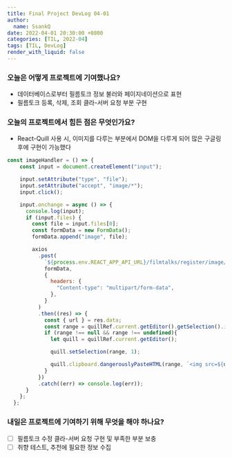 ```yaml
---
title: Final Project DevLog 04-01
author:
  name: SsankQ
date: 2022-04-01 20:30:00 +0800
categories: [TIL, 2022-04]
tags: [TIL, DevLog]
render_with_liquid: false
---
```


### 오늘은 어떻게 프로젝트에 기여했나요?

- 데이터베이스로부터 필름토크 정보 불러와 페이지네이션으로 표현
- 필름토크 등록, 삭제, 조회 클라-서버 요청 부분 구현
 
### 오늘의 프로젝트에서 힘든 점은 무엇인가요?

- React-Quill 사용 시, 이미지를 다루는 부분에서 DOM을 다루게 되어 많은 구글링 후에 구현이 가능했다

```jsx
const imageHandler = () => {
    const input = document.createElement("input");

    input.setAttribute("type", "file");
    input.setAttribute("accept", "image/*");
    input.click();

    input.onchange = async () => {
      console.log(input);
      if (input.files) {
        const file = input.files[0];
        const formData = new FormData();
        formData.append("image", file);

        axios
          .post(
            `${process.env.REACT_APP_API_URL}/filmtalks/register/image/${userInfo.id}`,
            formData,
            {
              headers: {
                "Content-type": "multipart/form-data",
              },
            }
          )
          .then((res) => {
            const { url } = res.data;
            const range = quillRef.current.getEditor().getSelection().index;
            if (range !== null && range !== undefined){
              let quill = quillRef.current.getEditor();

              quill.setSelection(range, 1);

              quill.clipboard.dangerouslyPasteHTML(range, `<img src=${url} alt="미리보기" />`)
            }
          })
          .catch((err) => console.log(err));
      }
    };
  };
```

### 내일은 프로젝트에 기여하기 위해 무엇을 해야 하나요?

- [ ] 필름토크 수정 클라-서버 요청 구현 및 부족한 부분 보충
- [ ] 취향 테스트, 추천에 필요한 정보 수집